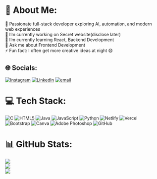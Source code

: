 # 💫 About Me:
🚀 Passionate full-stack developer exploring AI, automation, and modern web experiences<br>🔭 I’m currently working on Secret website(disclose later)<br>🌱 I’m currently learning React, Backend Development<br>💬 Ask me about Frontend Development<br>⚡ Fun fact: I often get more creative ideas at night 😄


## 🌐 Socials:
[![Instagram](https://img.shields.io/badge/Instagram-%23E4405F.svg?logo=Instagram&logoColor=white)](https://instagram.com/ritesh_vishwa_) [![LinkedIn](https://img.shields.io/badge/LinkedIn-%230077B5.svg?logo=linkedin&logoColor=white)](https://linkedin.com/in/ritesh-vishwakarma-3033a4290) [![email](https://img.shields.io/badge/Email-D14836?logo=gmail&logoColor=white)](mailto:solodev20@gmail.com) 

# 💻 Tech Stack:
![C](https://img.shields.io/badge/c-%2300599C.svg?style=for-the-badge&logo=c&logoColor=white) ![HTML5](https://img.shields.io/badge/html5-%23E34F26.svg?style=for-the-badge&logo=html5&logoColor=white) ![Java](https://img.shields.io/badge/java-%23ED8B00.svg?style=for-the-badge&logo=openjdk&logoColor=white) ![JavaScript](https://img.shields.io/badge/javascript-%23323330.svg?style=for-the-badge&logo=javascript&logoColor=%23F7DF1E) ![Python](https://img.shields.io/badge/python-3670A0?style=for-the-badge&logo=python&logoColor=ffdd54) ![Netlify](https://img.shields.io/badge/netlify-%23000000.svg?style=for-the-badge&logo=netlify&logoColor=#00C7B7) ![Vercel](https://img.shields.io/badge/vercel-%23000000.svg?style=for-the-badge&logo=vercel&logoColor=white) ![Bootstrap](https://img.shields.io/badge/bootstrap-%238511FA.svg?style=for-the-badge&logo=bootstrap&logoColor=white) ![Canva](https://img.shields.io/badge/Canva-%2300C4CC.svg?style=for-the-badge&logo=Canva&logoColor=white) ![Adobe Photoshop](https://img.shields.io/badge/adobe%20photoshop-%2331A8FF.svg?style=for-the-badge&logo=adobe%20photoshop&logoColor=white) ![GitHub](https://img.shields.io/badge/github-%23121011.svg?style=for-the-badge&logo=github&logoColor=white)
# 📊 GitHub Stats:
![](https://github-readme-stats.vercel.app/api?username=Ritesh-ScriptHub&theme=dark&hide_border=false&include_all_commits=false&count_private=false)<br/>
![](https://nirzak-streak-stats.vercel.app/?user=Ritesh-ScriptHub&theme=dark&hide_border=false)<br/>
![](https://github-readme-stats.vercel.app/api/top-langs/?username=Ritesh-ScriptHub&theme=dark&hide_border=false&include_all_commits=false&count_private=false&layout=compact)

<!-- Proudly created with GPRM ( https://gprm.itsvg.in ) -->
